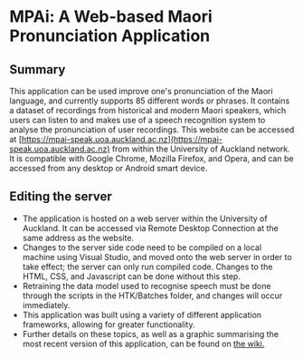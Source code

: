 # MPAi: A Web-based Maori Pronunciation Application

## Summary
This application can be used improve one's pronunciation of the Maori language, and currently supports 85 different words or phrases. It contains a dataset of recordings from historical and modern Maori speakers, which users can listen to and makes use of a speech recognition system to analyse the pronunciation of user recordings. This website can be accessed at [https://mpai-speak.uoa.auckland.ac.nz](https://mpai-speak.uoa.auckland.ac.nz) from within the University of Auckland network. It is compatible with Google Chrome, Mozilla Firefox, and Opera, and can be accessed from any desktop or Android smart device. 

## Editing the server
* The application is hosted on a web server within the University of Auckland. It can be accessed via Remote Desktop Connection at the same address as the website. 
* Changes to the server side code need to be compiled on a local machine using Visual Studio, and moved onto the web server in order to take effect; the server can only run compiled code. Changes to the HTML, CSS, and Javascript can be done without this step.
* Retraining the data model used to recognise speech must be done through the scripts in the HTK/Batches folder, and changes will occur immediately.
* This application was built using a variety of different application frameworks, allowing for greater functionality.
* Further details on these topics, as well as a graphic summarising the most recent version of this application, can be found on [the wiki.](https://github.com/sabflik/MPAi/wiki)
